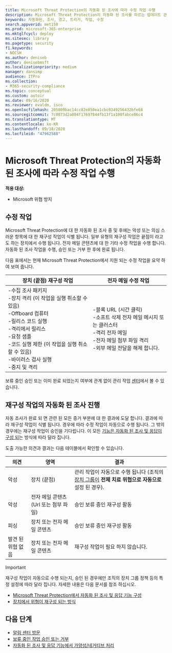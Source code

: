 ```yaml
---
title: Microsoft Threat Protection의 자동화 된 조사에 따라 수정 작업 수행
description: Microsoft Threat Protection의 자동화 된 조사를 따르는 업데이트 관리 작업에 대 한 개요를 확인 하세요.
keywords: 자동화된, 조사, 경고, 트리거, 작업, 수정
search.appverid: met150
ms.prod: microsoft-365-enterprise
ms.mktglfcycl: deploy
ms.sitesec: library
ms.pagetype: security
f1.keywords:
- NOCSH
ms.author: deniseb
author: denisebmsft
ms.localizationpriority: medium
manager: dansimp
audience: ITPro
ms.collection:
- M365-security-compliance
ms.topic: conceptual
ms.custom: autoir
ms.date: 09/16/2020
ms.reviewer: evaldm, isco
ms.openlocfilehash: 205809bac14cc82e850ea1cbc0349256432bfe68
ms.sourcegitcommit: 7c0873d2a804f17697844fb13f1a100fabce86c4
ms.translationtype: MT
ms.contentlocale: ko-KR
ms.lasthandoff: 09/18/2020
ms.locfileid: "47962588"
---
```

# <a name="remediation-actions-following-automated-investigations-in-microsoft-threat-protection"></a>Microsoft Threat Protection의 자동화 된 조사에 따라 수정 작업 수행

**적용 대상:**
- Microsoft 위협 방지


## <a name="remediation-actions"></a>수정 작업

Microsoft Threat Protection에 대 한 자동화 된 조사 중 및 후에는 악성 또는 의심 스러운 항목에 대 한 재구성 작업이 식별 됩니다. 일부 유형의 재구성 작업은 끝점이 라고도 하는 장치에서 수행 됩니다. 전자 메일 콘텐츠에 대 한 기타 수정 작업을 수행 합니다. 자동화 된 조사 작업을 수행, 승인 또는 거부 한 후에 완료 됩니다.

다음 표에서는 현재 Microsoft Threat Protection에서 지원 되는 수정 작업을 요약 하 여 보여 줍니다. 

|장치 (끝점) 재구성 작업  |전자 메일 수정 작업  |
|---------|---------|
|-수집 조사 패키지 <br/>-장치 격리 (이 작업을 실행 취소할 수 있음)<br/>-Offboard 컴퓨터 <br/>-릴리스 코드 실행 <br/>-격리에서 릴리스 <br/>-요청 샘플 <br/>-코드 실행 제한 (이 작업을 실행 취소할 수 있음) <br/>-바이러스 검사 실행 <br/>-중지 및 격리      |-블록 URL (시간 클릭)<br/>-소프트 삭제 전자 메일 메시지 또는 클러스터<br/>-격리 전자 메일<br/>-전자 메일 첨부 파일 격리<br/>-외부 메일 전달을 해제 합니다.          |

보류 중인 승인 또는 이미 완료 되었는지 여부에 관계 없이 관리 작업 [센터](https://docs.microsoft.com/microsoft-365/security/mtp/mtp-action-center)에서 볼 수 있습니다.

## <a name="remediation-actions-follow-automated-investigations"></a>재구성 작업의 자동화 된 조사 진행

자동 조사가 완료 되 면 관련 된 모든 증거 부분에 대 한 결과에 도달 합니다. 결과에 따라 재구성 작업이 식별 됩니다. 경우에 따라 수정 작업이 자동으로 수행 됩니다. 그 밖의 경우에는 재구성 작업이 승인을 기다립니다. 이 모든 [기능은 자동화 된 조사 및 응답이 구성 되](mtp-configure-auto-investigation-response.md)는 방식에 따라 달라 집니다.

도출 가능한 의견과 결과는 다음 테이블에서 확인할 수 있습니다. 

|의견    |영역    |결과|
|------|------|------|
|악성    |장치 (끝점)    |관리 작업이 자동으로 수행 됩니다 (조직의 [장치 그룹이](mtp-configure-auto-investigation-response.md#review-or-change-the-automation-level-for-device-groups) **전체 치료 위협으로 자동으로**설정 된 경우).|
|악성    |전자 메일 콘텐츠 (Url 또는 첨부 파일) | 승인 보류 중인 재구성 활동 |
|피싱    |장치 또는 전자 메일 콘텐츠 |승인 보류 중인 재구성 활동 |
|발견 된 위협 없음    |장치 또는 전자 메일 콘텐츠    |재구성 작업이 필요 하지 않습니다.|

> [!IMPORTANT]
> 재구성 작업이 자동으로 수행 되는지, 승인 된 경우에만 조직의 장치 그룹 정책 등의 특정 설정에 따라 달라 집니다. 자세한 내용은 다음 문서를 참조 하십시오.
> - [Microsoft Threat Protection에서 자동화 된 조사 및 응답 기능 구성](mtp-configure-auto-investigation-response.md)
> - [장치에서 위협이 재구성 되는 방식](https://docs.microsoft.com/windows/security/threat-protection/microsoft-defender-atp/automated-investigations)

## <a name="next-steps"></a>다음 단계

- [알림 센터 방문](https://docs.microsoft.com/microsoft-365/security/mtp/mtp-action-center)
- [보류 중인 작업 승인 또는 거부](https://docs.microsoft.com/microsoft-365/security/mtp/mtp-autoir-actions)
- [자동화 된 조사 및 응답 기능에서 가양성/네거티브 처리](mtp-autoir-report-false-positives-negatives.md)

